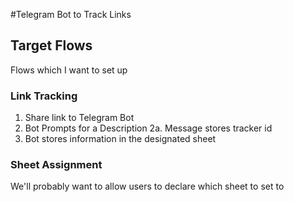 #Telegram Bot to Track Links

## Target Flows
Flows which I want to set up

### Link Tracking 
1. Share link to Telegram Bot
2. Bot Prompts for a Description
  2a. Message stores tracker id
4. Bot stores information in the designated sheet

### Sheet Assignment
We'll probably want to allow users to declare which sheet to set to
